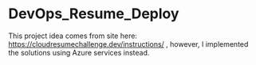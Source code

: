 # DevOps_Resume_Deploy
This project idea comes from site here: https://cloudresumechallenge.dev/instructions/  , however, I implemented the solutions using Azure services instead.
